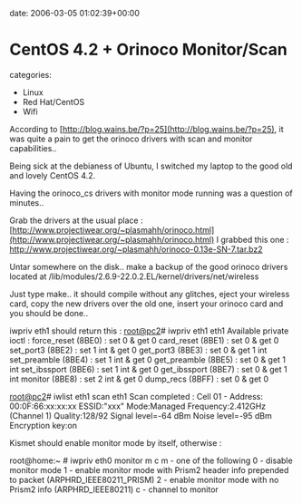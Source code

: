 


date: 2006-03-05 01:02:39+00:00


# CentOS 4.2 + Orinoco Monitor/Scan

categories:
- Linux
- Red Hat/CentOS
- Wifi


According to [http://blog.wains.be/?p=25](http://blog.wains.be/?p=25), it was quite a pain to get the orinoco drivers with scan and monitor capabilities..

<!-- more -->

Being sick at the debianess of Ubuntu, I switched my laptop to the good old and lovely CentOS 4.2.

Having the orinoco_cs drivers with monitor mode running was a question of minutes..

Grab the drivers at the usual place : [http://www.projectiwear.org/~plasmahh/orinoco.html](http://www.projectiwear.org/~plasmahh/orinoco.html)
I grabbed this one : http://www.projectiwear.org/~plasmahh/orinoco-0.13e-SN-7.tar.bz2

Untar somewhere on the disk.. make a backup of the good orinoco drivers located at /lib/modules/2.6.9-22.0.2.EL/kernel/drivers/net/wireless

Just type make.. it should compile without any glitches, eject your wireless card, copy the new drivers over the old one, insert your orinoco card and you should be done..

iwpriv eth1 should return this :
[root@pc2](984)# iwpriv eth1
eth1      Available private ioctl :
          force_reset      (8BE0) : set   0       & get   0
          card_reset       (8BE1) : set   0       & get   0
          set_port3        (8BE2) : set   1 int   & get   0
          get_port3        (8BE3) : set   0       & get   1 int
          set_preamble     (8BE4) : set   1 int   & get   0
          get_preamble     (8BE5) : set   0       & get   1 int
          set_ibssport     (8BE6) : set   1 int   & get   0
          get_ibssport     (8BE7) : set   0       & get   1 int
          monitor          (8BE8) : set   2 int   & get   0
          dump_recs        (8BFF) : set   0       & get   0

[root@pc2](986)# iwlist eth1 scan
eth1      Scan completed :
          Cell 01 - Address: 00:0F:66:xx:xx:xx
                    ESSID:"xxx"
                    Mode:Managed
                    Frequency:2.412GHz (Channel 1)
                    Quality:128/92  Signal level=-64 dBm  Noise level=-95 dBm
                    Encryption key:on

Kismet should enable monitor mode by itself, otherwise :

root@home:~ # iwpriv eth0 monitor m c
    m - one of the following
	0 - disable monitor mode
	1 - enable monitor mode with Prism2 header info prepended
	    to packet (ARPHRD_IEEE80211_PRISM)
	2 - enable monitor mode with no Prism2 info (ARPHRD_IEEE80211)
    c - channel to monitor

